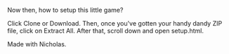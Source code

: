Now then, how to setup this little game?

Click Clone or Download. Then, once you've gotten your handy dandy ZIP file, click on Extract All. After that, scroll down and open setup.html.

Made with Nicholas.
